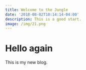 ```yaml
---
title: Welcome to the Jungle
date: '2018-08-02T10:14:14-04:00'
description: This is a good start.
image: /img/21.png
---
```

# Hello again

This is my new blog.
